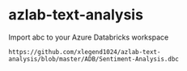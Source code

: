 # azlab-text-analysis

Import abc to your Azure Databricks workspace

```
https://github.com/xlegend1024/azlab-text-analysis/blob/master/ADB/Sentiment-Analysis.dbc
```
